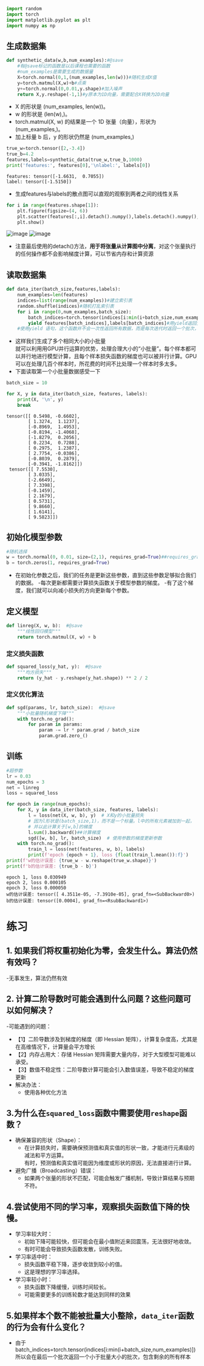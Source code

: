 ```python
import random
import torch
import matplotlib.pyplot as plt
import numpy as np
```
## 生成数据集
```python
def synthetic_data(w,b,num_examples):#@save
    #有@save标记的函数是以后课程也需要的函数
    #num_examples是需要生成的数据量
    X=torch.normal(0,1,(num_examples,len(w)))#随机生成X值
    y=torch.matmul(X,w)+b#点乘
    y+=torch.normal(0,0.01,y.shape)#加入噪声
    return X,y.reshape(-1,1)#y原本为1D向量，需要配合X转换为2D向量
```
-  X 的形状是 (num_examples, len(w))。
- w 的形状是 (len(w),)。
- torch.matmul(X, w) 的结果是一个 1D 张量（向量），形状为 (num_examples,)。
- 加上标量 b 后，y 的形状仍然是 (num_examples,)
```python
true_w=torch.tensor([2,-3.4])
true_b=4.2
features,labels=synthetic_data(true_w,true_b,1000)
print('features:', features[0],'\nlabel:', labels[0])
```
```输出结果
features: tensor([-1.6631,  0.7055]) 
label: tensor([-1.5150])
```
- 生成features与labels的散点图可以直观的观察到两者之间的线性关系
```python
for i in range(features.shape[1]):
    plt.figure(figsize=(4, 6))
    plt.scatter(features[:,i].detach().numpy(),labels.detach().numpy(),1)
    plt.show()
```
![image](https://github.com/user-attachments/assets/efa3e6d9-3c6a-4219-83ee-f2704e8db834)
![image](https://github.com/user-attachments/assets/6336aeeb-101f-4c1b-a04b-0e0da94fcb6d)
- 注意最后使用的detach()方法，**用于将张量从计算图中分离**，对这个张量执行的任何操作都不会影响梯度计算，可以节省内存和计算资源
## 读取数据集
```python
def data_iter(batch_size,features,labels):
    num_examples=len(features)
    indices=list(range(num_examples))#建立索引表
    random.shuffle(indices)#随机打乱索引表
    for i in range(0,num_examples,batch_size):
        batch_indices=torch.tensor(indices[i:min(i+batch_size,num_examples)])
        yield features[batch_indices],labels[batch_indices]#用yield返回生成器对象
    #使用yield 语句，这个函数并不会一次性返回所有数据，而是每次迭代时返回一个批次，直到遍历完所有的数据。
```
- 这样我们生成了多个相同大小的小批量<br>就可以利用用GPU并行运算的优势，处理合理大小的“小批量”。每个样本都可以并行地进行模型计算，且每个样本损失函数的梯度也可以被并行计算。GPU可以在处理几百个样本时，所花费的时间不比处理一个样本时多太多。
- 下面读取第一个小批量数据感受一下
```python
batch_size = 10

for X, y in data_iter(batch_size, features, labels):
    print(X, '\n', y)
    break
```
```输出结果
tensor([[ 0.5498, -0.6602],
        [ 1.3274,  1.1237],
        [-0.8969,  1.4953],
        [-0.8194, -1.4068],
        [-1.8279,  0.2056],
        [ 0.2234,  0.7288],
        [ 0.2975,  1.2387],
        [ 2.7754, -0.0386],
        [-0.8039,  0.2879],
        [-0.3941, -1.8162]]) 
 tensor([[ 7.5530],
        [ 3.0335],
        [-2.6649],
        [ 7.3398],
        [-0.1459],
        [ 2.1679],
        [ 0.5731],
        [ 9.8660],
        [ 1.6141],
        [ 9.5823]])
```
## 初始化模型参数
```python
#随机选择
w = torch.normal(0, 0.01, size=(2,1), requires_grad=True)##requires_grad=True代表开启了对该张量的梯度计算
b = torch.zeros(1, requires_grad=True)
```
- 在初始化参数之后，我们的任务是更新这些参数，直到这些参数足够拟合我们的数据。
-每次更新都需要计算损失函数关于模型参数的梯度。
-有了这个梯度，我们就可以向减小损失的方向更新每个参数。
## 定义模型
```python
def linreg(X, w, b):  #@save
    """线性回归模型"""
    return torch.matmul(X, w) + b
```
### 定义损失函数
```python
def squared_loss(y_hat, y):  #@save
    """均方损失"""
    return (y_hat - y.reshape(y_hat.shape)) ** 2 / 2
```
### 定义优化算法
```python
def sgd(params, lr, batch_size):  #@save
    """小批量随机梯度下降"""
    with torch.no_grad():
        for param in params:
            param -= lr * param.grad / batch_size
            param.grad.zero_()
```
## 训练
```python
#超参数
lr = 0.03
num_epochs = 3
net = linreg
loss = squared_loss
```
```python
for epoch in range(num_epochs):
    for X, y in data_iter(batch_size, features, labels):
        l = loss(net(X, w, b), y)  # X和y的小批量损失
        # 因为l形状是(batch_size,1)，而不是一个标量。l中的所有元素被加到一起，
        # 并以此计算关于[w,b]的梯度
        l.sum().backward()##计算梯度
        sgd([w, b], lr, batch_size)  # 使用参数的梯度更新参数
    with torch.no_grad():
        train_l = loss(net(features, w, b), labels)
        print(f'epoch {epoch + 1}, loss {float(train_l.mean()):f}')
print(f'w的估计误差: {true_w - w.reshape(true_w.shape)}')
print(f'b的估计误差: {true_b - b}')
```
```输出结果
epoch 1, loss 0.030949
epoch 2, loss 0.000105
epoch 3, loss 0.000050
w的估计误差: tensor([ 4.3511e-05, -7.3910e-05], grad_fn=<SubBackward0>)
b的估计误差: tensor([0.0004], grad_fn=<RsubBackward1>)
```
# 练习
## 1. 如果我们将权重初始化为零，会发生什么。算法仍然有效吗？
-无事发生，算法仍然有效
## 2. 计算二阶导数时可能会遇到什么问题？这些问题可以如何解决？
-可能遇到的问题：
  - 【1】二阶导数涉及到梯度的梯度（即 Hessian 矩阵），计算复杂度高，尤其是在高维情况下，计算量会平方增长
  - 【2】内存占用大：存储 Hessian 矩阵需要大量内存，对于大型模型可能难以承受。
  - 【3】数值不稳定性：二阶导数计算可能会引入数值误差，导致不稳定的梯度更新
- 解决办法：
  - 使用各种优化方法
##  3.为什么在`squared_loss`函数中需要使用`reshape`函数？
- 确保兼容的形状（Shape）：
  - 在计算损失时，需要确保预测值和真实值的形状一致，才能进行元素级的减法和平方运算。<br>
  有时，预测值和真实值可能因为维度或形状的原因，无法直接进行计算。
- 避免广播（Broadcasting）错误：
  - 如果两个张量的形状不匹配，可能会触发广播机制，导致计算结果与预期不符。
## 4.尝试使用不同的学习率，观察损失函数值下降的快慢。
- 学习率较大时：
  - 初始下降可能较快，但可能会在最小值附近来回震荡，无法很好地收敛。
  - 有时可能会导致损失函数发散，训练失败。
- 学习率适中时：
  - 损失函数平稳下降，逐步收敛到较小的值。
  - 这是理想的学习率选择。
- 学习率较小时：
  - 损失函数下降缓慢，训练时间较长。
  - 可能需要更多的训练轮数才能达到同样的效果
## 5.如果样本个数不能被批量大小整除，`data_iter`函数的行为会有什么变化？
- 由于batch_indices=torch.tensor(indices[i:min(i+batch_size,num_examples)])<br>
所以会在最后一个批次返回一个小于批量大小的批次，包含剩余的所有样本
